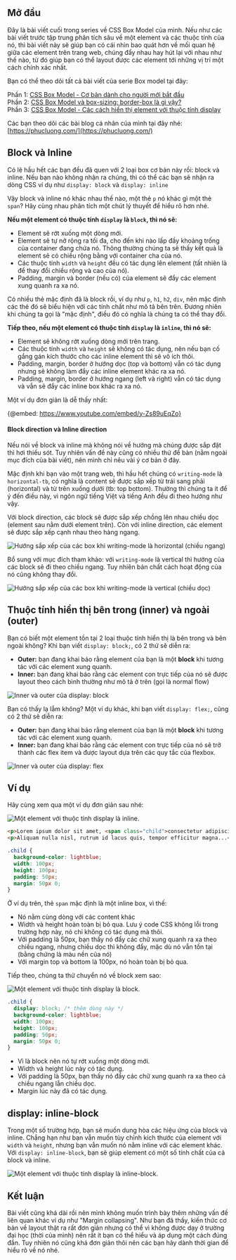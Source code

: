## Mở đầu
Đây là bài viết cuối trong series về CSS Box Model của mình. Nếu như các bài viết trước tập trung phân tích sâu về một element và các thuộc tính của nó, thì bài viết này sẽ giúp bạn có cái nhìn bao quát hơn về mối quan hệ giữa các element trên trang web, chúng đẩy nhau hay hút lại với nhau như thế nào, từ đó giúp bạn có thể layout được các element tới những vị trí một cách chính xác nhất.

Bạn có thể theo dõi tất cả bài viết của serie Box model tại đây:

Phần 1: [CSS Box Model - Cơ bản dành cho người mới bắt đầu](https://phucluong.com/css-box-model-co-ban-danh-cho-nguoi-moi-bat-dau/)  
Phần 2: [CSS Box Model và box-sizing: border-box là gì vậy?](https://phucluong.com/css-box-model-box-sizing-border-box-la-gi-vay/)  
Phần 3: [CSS Box Model - Các cách hiển thị element với thuộc tính display](https://phucluong.com/css-box-model-display-block-inline/)

Các bạn theo dõi các bài blog cá nhân của mình tại đây nhé: [https://phucluong.com/](https://phucluong.com/)

## Block và Inline
Có lẽ hầu hết các bạn đều đã quen với 2 loại box cơ bản này rồi: block và inline. Nếu bạn nào không nhận ra chúng, thì có thể các bạn sẽ nhận ra dòng CSS ví dụ như `display: block` và `display: inline`

Vậy block và inline nó khác nhau thế nào, một thẻ `p` nó khác gì một thẻ `span`? Hãy cùng nhau phân tích một chút lý thuyết để hiểu rõ hơn nhé.

**Nếu một element có thuộc tính `display` là `block`, thì nó sẽ:**

* Element sẽ rớt xuống một dòng mới.
* Element sẽ tự nở rộng ra tối đa, cho đến khi nào lấp đầy khoảng trống của container đang chứa nó. Thông thường chúng ta sẽ thấy kết quả là element sẽ có chiều rộng bằng với container cha của nó.
* Các thuộc tính `width` và `height` đều có tác dụng lên element (tất nhiên là để thay đổi chiều rộng và cao của nó).
* Padding, margin và border (nếu có) của element sẽ đẩy các element xung quanh ra xa nó.

Có nhiều thẻ mặc định đã là block rồi, ví dụ như `p`, `h1`, `h2`, `div`, nên mặc định các thẻ đó sẽ biểu hiện với các tính chất như mô tả bên trên. Đương nhiên khi chúng ta gọi là "mặc định", điều đó có nghĩa là chúng ta có thể thay đổi.

**Tiếp theo, nếu một element có thuộc tính `display` là `inline`, thì nó sẽ:**

* Element sẽ không rớt xuống dòng mới trên trang.
* Các thuộc tính `width` và `height` sẽ không có tác dụng, nên nếu bạn cố gắng gán kích thước cho các inline element thì sẽ vô ích thôi.
* Padding, margin, border ở hướng dọc (top và bottom) vẫn có tác dụng nhưng sẽ không làm đẩy các inline element khác ra xa nó.
* Padding, margin, border ở hướng ngang (left và right) vẫn có tác dụng và vẫn sẽ đẩy các inline box khác ra xa nó.

Một ví dụ đơn giản là dễ thấy nhất:

{@embed: https://www.youtube.com/embed/y-Zs89uEqZo}


#### Block direction và Inline direction

Nếu nói về block và inline mà không nói về hướng mà chúng được sắp đặt thì hơi thiếu sót. Tuy nhiên vấn đề này cũng có nhiều thứ để bàn (nằm ngoài mục đích của bài viết), nên mình chỉ nêu vài ý cơ bản ở đây.

Mặc định khi bạn vào một trang web, thì hầu hết chúng có `writing-mode` là `horizontal-tb`, có nghĩa là content sẽ được sắp xếp từ trái sang phải (horizontal) và từ trên xuống dưới (tb: top bottom). Thường thì chúng ta ít để ý đến điều này, vì ngôn ngữ tiếng Việt và tiếng Anh đều đi theo hướng như vậy.

Với block direction, các block sẽ được sắp xếp chồng lên nhau chiều dọc (element sau nằm dưới element trên). Còn với inline direction, các element sẽ được sắp xếp cạnh nhau theo hàng ngang.

![Hướng sắp xếp của các box khi writing-mode là horizontal (chiều ngang)](https://images.viblo.asia/188581c4-6025-49f4-9cfa-e29272f539cb.png)

Bổ sung với mục đích tham khảo: với `writing-mode` là vertical thì hướng của các block sẽ đi theo chiều ngang. Tuy nhiên bản chất cách hoạt động của nó cũng không thay đổi.

![Hướng sắp xếp của các box khi writing-mode là vertical (chiều dọc)](https://images.viblo.asia/ecb6d90a-d533-4c34-906c-37b1ee520554.png)


## Thuộc tính hiển thị bên trong (inner) và ngoài (outer)
Bạn có biết một element tồn tại 2 loại thuộc tính hiển thị là bên trong và bên ngoài không? Khi bạn viết `display: block;`, có 2 thứ sẽ diễn ra:

* **Outer:** bạn đang khai báo rằng element của bạn là một **block** khi tương tác với các element xung quanh.
* **Inner:** bạn đang khai báo rằng các element con trực tiếp của nó sẽ được layout theo cách bình thường như mô tả ở trên (gọi là normal flow)

![Inner và outer của display: block](https://images.viblo.asia/02df37e3-5b3a-46fb-9ac6-5d2a6abaace5.jpg)

Bạn có thấy lạ lẫm không? Một ví dụ khác, khi bạn viết `display: flex;`, cũng có 2 thứ sẽ diễn ra:

* **Outer:** bạn đang khai báo rằng element của bạn là một **block** khi tương tác với các element xung quanh.
* **Inner:** bạn đang khai báo rằng các element con trực tiếp của nó sẽ trở thành các flex item và được layout dựa trên các quy tắc của flexbox.

![Inner và outer của display: flex](https://images.viblo.asia/bc8ac769-b888-42f2-a643-aa1063ad6c23.jpg)

## Ví dụ
Hãy cùng xem qua một ví dụ đơn giản sau nhé:

![Một element với thuộc tính display là inline.](https://images.viblo.asia/06394f89-3fca-45f5-99de-a8f5aaee189c.png)


``` html
<p>Lorem ipsum dolor sit amet, <span class="child">consectetur adipiscing</span> elit. Integer sed pellentesque justo...</p>
<p>Aliquam nulla nisl, rutrum id lacus quis, tempor efficitur magna...</p>
```

``` css
.child {
  background-color: lightblue;
  width: 100px;
  height: 100px;
  padding: 50px;
  margin: 50px 0;
}
```

Ở ví dụ trên, thẻ `span` mặc định là một inline box, vì thế:

* Nó nằm cùng dòng với các content khác
* Width và height hoàn toàn bị bỏ qua. Lưu ý code CSS không lỗi trong trường hợp này, nó chỉ không có tác dụng mà thôi.
* Với padding là 50px, bạn thấy nó đẩy các chữ xung quanh ra xa theo chiều ngang, nhưng chiều dọc thì không đẩy, mặc dù nó vẫn tồn tại (bằng chứng là màu nền của nó)
* Với margin top và bottom là 100px, nó hoàn toàn bị bỏ qua.

Tiếp theo, chúng ta thử chuyển nó về block xem sao:

![Một element với thuộc tính display là block.](https://images.viblo.asia/6d81d654-923a-43f0-b18d-025ffd7a3481.png)

``` css
.child {
  display: block; /* thêm dòng này */
  background-color: lightblue;
  width: 100px;
  height: 100px;
  padding: 50px;
  margin: 50px 0;
}
```

* Vì là block nên nó tự rớt xuống một dòng mới.
* Width và height lúc này có tác dụng.
* Với padding là 50px, bạn thấy nó đẩy các chữ xung quanh ra xa theo cả chiều ngang lẫn chiều dọc.
* Margin lúc này đã có tác dụng.

## display: inline-block
Trong một số trường hợp, bạn sẽ muốn dung hòa các hiệu ứng của block và inline. Chẳng hạn như bạn vẫn muốn tùy chỉnh kích thước của element với `width` và `height`, nhưng bạn vẫn muốn nó nằm inline với các element khác. Với `display: inline-block`, bạn sẽ giúp element có một số tính chất của cả block và inline.

![Một element với thuộc tính display là inline-block.](https://images.viblo.asia/48d61ce2-d39a-493a-8d7a-311af1f56519.png)


## Kết luận
Bài viết cũng khá dài rồi nên mình không muốn trình bày thêm những vấn đề liên quan khác ví dụ như "Margin collapsing". Như bạn đã thấy, kiến thức cơ bản về layout thật ra rất đơn giản nhưng có thể vì không được dạy ở trường đại học (thời của mình) nên rất ít bạn có thể hiểu và áp dụng một cách đúng đắn. Tuy nhiên nó cũng khá đơn giản thôi nên các bạn hãy dành thời gian để hiểu rõ về nó nhé.